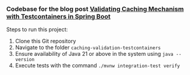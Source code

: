 ### Codebase for the blog post [Validating Caching Mechanism with Testcontainers in Spring Boot](https://rieckpil.de/testing-caching-mechanism-with-testcontainers-in-spring-boot/)

Steps to run this project: 
1. Clone this Git repository
2. Navigate to the folder `caching-validation-testcontainers`
3. Ensure availability of Java 21 or above in the system using `java --version`
4. Execute tests with the command `./mvnw integration-test verify`
